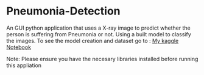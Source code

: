 # Pneumonia-Detection
An GUI python application that uses a X-ray image to predict whether the person is suffering from Pneumonia or not. 
Using a built model to classify the images. To see the model creation and dataset go to : 
<a href="https://www.kaggle.com/rajgaurav9/intro-to-cnn-using-keras-to-predict-pneumonia">My kaggle Notebook</a>

Note: Please ensure you have the necesary libraries installed before running this appliation
